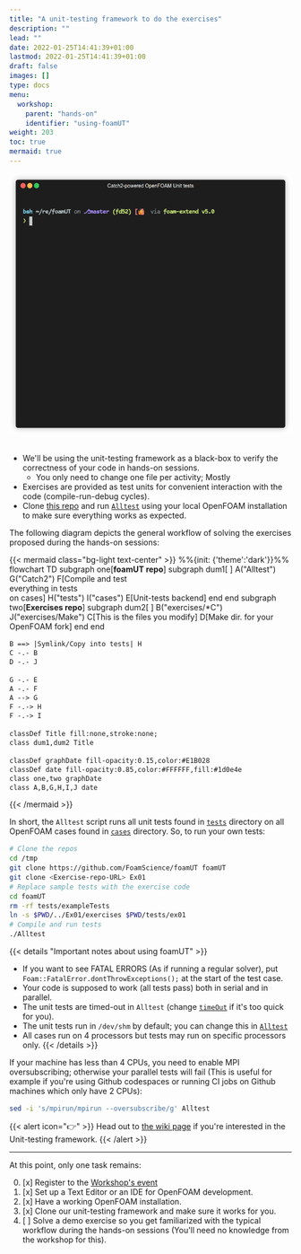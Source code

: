 ```yaml
---
title: "A unit-testing framework to do the exercises"
description: ""
lead: ""
date: 2022-01-25T14:41:39+01:00
lastmod: 2022-01-25T14:41:39+01:00
draft: false
images: []
type: docs
menu:
  workshop:
    parent: "hands-on"
    identifier: "using-foamUT"
weight: 203
toc: true
mermaid: true
---
```


<div class="text-center">
<div class="text-center" style="padding-left=-10px;">
<img src="https://github.com/FoamScience/foamUT/blob/master/demo.gif?raw=true"/>
</div>
</div>

<br>

- We'll be using the unit-testing framework as a black-box to verify the correctness of your code in hands-on sessions.
  - You only need to change one file per activity; Mostly
- Exercises are provided as test units for convenient interaction with the code (compile-run-debug cycles).
- Clone [this repo](https://github.com/FoamScience/foamUT) and run [`Alltest`](https://github.com/FoamScience/foamUT/blob/master/Alltest) using your local OpenFOAM installation to make sure everything works as expected.

The following diagram depicts the general workflow of solving the exercises proposed during the hands-on sessions:

{{< mermaid class="bg-light text-center" >}}
%%{init: {'theme':'dark'}}%%
flowchart TD
    subgraph one[<b>foamUT repo</b>]
    subgraph dum1[ ]
    A("Alltest")
    G("Catch2")
    F[Compile and test<br>everything in tests<br>on cases]
    H("tests")
    I("cases")
    E[Unit-tests backend]
    end
    end
    subgraph two[<b>Exercises repo</b>]
    subgraph dum2[ ]
    B("exercises/*C")
    J("exercises/Make")
    C[This is the files you modify]
    D[Make dir. for your<br> OpenFOAM fork]
    end
    end

    B ==> |Symlink/Copy into tests| H
    C -.- B
    D -.- J

    G -.- E
    A -.- F
    A --> G
    F -.-> H
    F -.-> I

    classDef Title fill:none,stroke:none;
    class dum1,dum2 Title

    classDef graphDate fill-opacity:0.15,color:#E1B028
    classDef date fill-opacity:0.85,color:#FFFFFF,fill:#1d0e4e
    class one,two graphDate
    class A,B,G,H,I,J date
{{< /mermaid >}}


In short, the `Alltest` script runs all unit tests found in
[`tests`](https://github.com/FoamScience/foamUT/tree/master/tests) directory on
all OpenFOAM cases found in
[`cases`](https://github.com/FoamScience/foamUT/tree/master/cases) directory.
So, to run your own tests:

```bash
# Clone the repos
cd /tmp
git clone https://github.com/FoamScience/foamUT foamUT
git clone <Exercise-repo-URL> Ex01
# Replace sample tests with the exercise code
cd foamUT
rm -rf tests/exampleTests
ln -s $PWD/../Ex01/exercises $PWD/tests/ex01
# Compile and run tests
./Alltest
```

{{< details  "Important notes about using foamUT" >}}
- If you want to see FATAL ERRORS (As if running a regular solver), put `Foam::FatalError.dontThrowExceptions();` at the start of the test case.
- Your code is supposed to work (all tests pass) both in serial and in parallel.
- The unit tests are timed-out in `Alltest` (change [`timeOut`](https://github.com/FoamScience/foamUT/blob/4b9da1eba5713c7e74e5b553a79614ed7e1c7d91/Alltest#L30) if it's too quick for you).
- The unit tests run in `/dev/shm` by default; you can change this in [`Alltest`](https://github.com/FoamScience/foamUT/blob/4b9da1eba5713c7e74e5b553a79614ed7e1c7d91/Alltest#L28)
- All cases run on 4 processors but tests may run on specific processors only.
{{< /details >}}

If your machine has less than 4 CPUs, you need to enable MPI oversubscribing; otherwise your parallel tests will fail
(This is useful for example if you're using Github codespaces or running CI jobs on Github machines which only have 2 CPUs):
```bash
sed -i 's/mpirun/mpirun --oversubscribe/g' Alltest
```

{{< alert icon="👉" >}}
Head out to [the wiki page](https://github.com/FoamScience/foamUT/wiki) if you're interested in the Unit-testing framework.
{{< /alert >}}

---

At this point, only one task remains:

0. [x] Register to the [Workshop's event](https://eveeno.com/parainopenfoam240403)
1. [x] Set up a Text Editor or an IDE for OpenFOAM development.
2. [x] Have a working OpenFOAM installation.
2. [x] Clone our unit-testing framework and make sure it works for you.
3. [ ] Solve a demo exercise so you get familiarized with the typical workflow during the hands-on sessions (You'll need no knowledge from the workshop for this).
